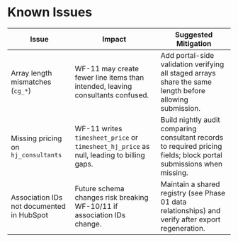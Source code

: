 # Known Issues

| Issue | Impact | Suggested Mitigation |
| --- | --- | --- |
| Array length mismatches (`cg_*`) | WF-11 may create fewer line items than intended, leaving consultants confused. | Add portal-side validation verifying all staged arrays share the same length before allowing submission. |
| Missing pricing on `hj_consultants` | WF-11 writes `timesheet_price` or `timesheet_hj_price` as null, leading to billing gaps. | Build nightly audit comparing consultant records to required pricing fields; block portal submissions when missing. |
| Association IDs not documented in HubSpot | Future schema changes risk breaking WF-10/11 if association IDs change. | Maintain a shared registry (see Phase 01 data relationships) and verify after export regeneration. |
